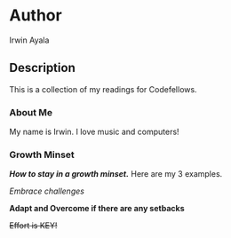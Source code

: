 # Author
Irwin Ayala

## Description
This is a collection of my readings for Codefellows.

### About Me
My name is Irwin.  I love music and computers!

### Growth Minset
***How to stay in a growth minset.***  Here are my 3 examples.

*Embrace challenges*

**Adapt and Overcome if there are any setbacks**

~~Effort is KEY!~~
